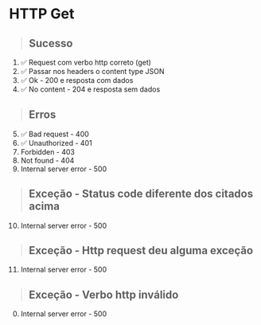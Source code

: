 # HTTP Get

> ## Sucesso
1. ✅ Request com verbo http correto (get)
2. ✅ Passar nos headers o content type JSON
3. ✅ Ok - 200 e resposta com dados
4. ✅ No content - 204 e resposta sem dados

> ## Erros
5. ✅ Bad request - 400
6. ✅ Unauthorized - 401
7. Forbidden - 403
8. Not found - 404
9. Internal server error - 500

> ## Exceção - Status code diferente dos citados acima
10. Internal server error - 500

> ## Exceção - Http request deu alguma exceção
11. Internal server error - 500

> ## Exceção - Verbo http inválido
0. Internal server error - 500